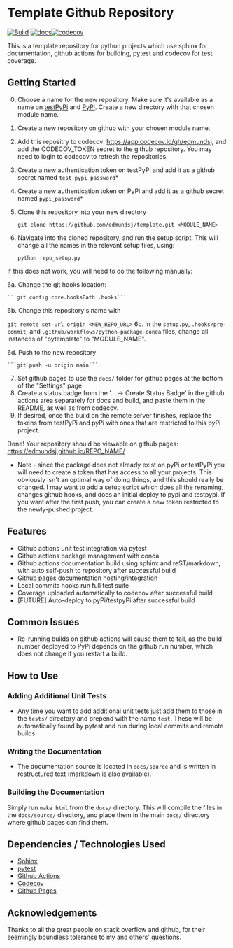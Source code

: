 # Template Github Repository
[![Build](https://github.com/edmundsj/template/actions/workflows/python-package-conda.yml/badge.svg)](https://github.com/edmundsj/template/actions/workflows/python-package-conda.yml) [![docs](https://github.com/edmundsj/template/actions/workflows/build-docs.yml/badge.svg)](https://github.com/edmundsj/template/actions/workflows/build-docs.yml )[![codecov](https://codecov.io/gh/edmundsj/template/branch/main/graph/badge.svg?token=7L4PK4K0P3)](https://codecov.io/gh/edmundsj/template)

This is a template repository for python projects which use sphinx for
documentation, github actions for building, pytest and codecov for test
coverage.


## Getting Started
0. Choose a name for the new repository. Make sure it's available as a name on [testPyPi](https://test.pypi.org/)
  and [PyPi](https://pypi.org/). Create a new directory with that chosen module name.

1. Create a new repository on github with your chosen module name.

2. Add this repositry to codecov: https://app.codecov.io/gh/edmundsj, and add the CODECOV_TOKEN secret to the github repository. You may need to login to codecov to refresh the repositories.

3. Create a new authentication token on testPyPi and add it as a github secret named ``test_pypi_password``\*

4. Create a new authentication token on PyPi and add it as a github secret named ``pypi_password``\*

5. Clone this repository into your new directory

    ```git clone https://github.com/edmundsj/template.git <MODULE_NAME>```

6. Navigate into the cloned repository, and run the setup script. This will change all the names in the relevant setup files, using:

    ```python repo_setup.py```

If this does not work, you will need to do the following manually:

6a. Change the git hooks location:

    ```git config core.hooksPath .hooks```
6b. Change this repository's name with 

   ```git remote set-url origin <NEW_REPO_URL>```
6c. In the ``setup.py``, ``.hooks/pre-commit``, and ``.github/workflows/python-package-conda`` files, change all instances of "pytemplate" to "MODULE_NAME". 

6d. Push to the new repository 

    ```git push -u origin main```

7. Set github pages to use the ``docs/`` folder for github pages at the bottom of the "Settings" page
8. Create a status badge from the '... -> Create Status Badge' in the github actions area separately for docs and build, and paste them in the README, as well as from codecov.
9. If desired, once the build on the remote server finishes, replace the tokens from testPyPi and pyPi with ones that are restricted to this pyPi project.


Done! Your repository should be viewable on github pages: 
https://edmundsj.github.io/REPO_NAME/

* Note - since the package does not already exist on pyPi or testPyPi you will need to create a token that has access to all your projects. This obviously isn't an optimal way of doing things, and this should really be changed. I may want to add a setup script which does all the renaming, changes github hooks, and does an initial deploy to pypi and testpypi. If you want after the first push, you can create a new token restricted to the newly-pushed project.

## Features

- Github actions unit test integration via pytest
- Github actions package management with conda
- Github actions documentation build using sphinx and reST/markdown, with auto
self-push to repository after successful build
- Github pages documentation hosting/integration
- Local commits hooks run full test suite
- Coverage uploaded automatically to codecov after successful build
- [FUTURE] Auto-deploy to pyPi/testpyPi after successful build

## Common Issues
- Re-running builds on github actions will cause them to fail, as the build number deployed to PyPi depends on the github run number, which does not change if you restart a build.

## How to Use
### Adding Additional Unit Tests
- Any time you want to add additional unit tests just add them to those in the
``tests/`` directory and prepend with the name ``test``. These will be
automatically found by pytest and run during local commits and remote builds.

### Writing the Documentation
- The documentation source is located in ``docs/source`` and is written in
restructured text (markdown is also available).

### Building the Documentation
Simply run ``make html`` from the ``docs/`` directory. This will compile the
files in the ``docs/source/`` directory, and place them in the main ``docs/``
directory where github pages can find them.

## Dependencies / Technologies Used
- [Sphinx](http://www.sphinx-doc.org/)
- [pytest](https://docs.pytest.org/en/stable/index.html)
- [Github Actions](https://github.com/features/actions)
- [Codecov](https://codecov.io/)
- [Github Pages](https://pages.github.com/)

## Acknowledgements
Thanks to all the great people on stack overflow and github, for their
seemingly boundless tolerance to my and others' questions. 
